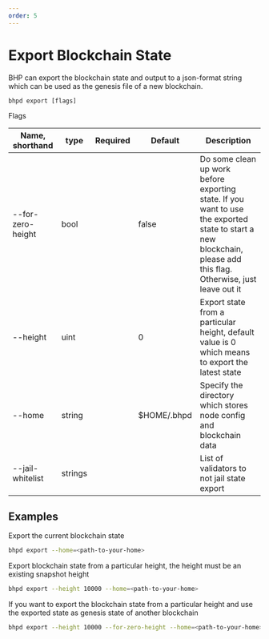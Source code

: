 ```yaml
---
order: 5
---
```


# Export Blockchain State

BHP can export the blockchain state and output to a json-format string which can be used as the genesis file of a new blockchain.

````shell script
bhpd export [flags]
````

Flags

| Name, shorthand   | type   | Required | Default      | Description                                                  |
| ----------------- | ------ | -------- | ------------ | ------------------------------------------------------------ |
| --for-zero-height | bool   |          | false        | Do some clean up work before exporting state. If you want to use the exported state to start a new blockchain, please add this flag. Otherwise, just leave out it |
| --height          | uint   |          | 0            | Export state from a particular height, default value is 0 which means to export the latest state |
| --home            | string |          | $HOME/.bhpd  | Specify the directory which stores node config and blockchain data |
| --jail-whitelist     | strings |        |  |  List of validators to not jail state export                        |

## Examples

Export the current blockchain state

```bash
bhpd export --home=<path-to-your-home>
```

Export blockchain state from a particular height, the height must be an existing snapshot height

```bash
bhpd export --height 10000 --home=<path-to-your-home>
```

If you want to export the blockchain state from a particular height and use the exported state as genesis state of another blockchain

```bash
bhpd export --height 10000 --for-zero-height --home=<path-to-your-home>
```
